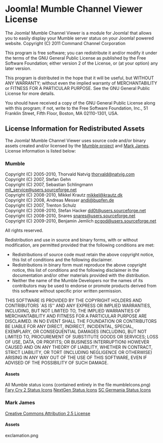 # Joomla! Mumble Channel Viewer License #
The Joomla! Mumble Channel Viewer is a module for Joomla! that allows you to
easily display your Mumble server status on your Joomla! powered website.
Copyright (C) 2011 Command Channel Corporation

This program is free software; you can redistribute it and/or
modify it under the terms of the GNU General Public License
as published by the Free Software Foundation; either version 2
of the License, or (at your option) any later version.

This program is distributed in the hope that it will be useful,
but WITHOUT ANY WARRANTY; without even the implied warranty of
MERCHANTABILITY or FITNESS FOR A PARTICULAR PURPOSE.  See the
GNU General Public License for more details.

You should have received a copy of the GNU General Public License
along with this program; if not, write to the Free Software
Foundation, Inc., 51 Franklin Street, Fifth Floor, Boston, MA  02110-1301, USA.

## License Information for Redistributed Assets ##
The Joomla! Mumble Channel Viewer uses source code and/or binary assets 
created and/or licensed by the [Mumble project](http://mumble.sourceforge.net/) 
and [Mark James](http://www.famfamfam.com/lab/icons/silk/). License information is listed below:

### Mumble ###
Copyright (C) 2005-2010, Thorvald Natvig <thorvald@natvig.com>  
Copyright (C) 2007, Stefan Gehn <mETz AT gehn DOT net>  
Copyright (C) 2007, Sebastian Schlingmann <mit_service@users.sourceforge.net>  
Copyright (C) 2008-2010, Mikkel Krautz <mikkel@krautz.dk>  
Copyright (C) 2008, Andreas Messer <andi@bupfen.de>  
Copyright (C) 2007, Trenton Schulz  
Copyright (C) 2008-2010, Stefan Hacker <dd0t@users.sourceforge.net>  
Copyright (C) 2008-2010, Snares <snares@users.sourceforge.net>  
Copyright (C) 2009-2010, Benjamin Jemlich <pcgod@users.sourceforge.net>

All rights reserved.

Redistribution and use in source and binary forms, with or without
modification, are permitted provided that the following conditions
are met:

- Redistributions of source code must retain the above copyright notice,
  this list of conditions and the following disclaimer.
- Redistributions in binary form must reproduce the above copyright notice,
  this list of conditions and the following disclaimer in the documentation
  and/or other materials provided with the distribution.
- Neither the name of the Mumble Developers nor the names of its
  contributors may be used to endorse or promote products derived from this
  software without specific prior written permission.

THIS SOFTWARE IS PROVIDED BY THE COPYRIGHT HOLDERS AND CONTRIBUTORS
`AS IS'' AND ANY EXPRESS OR IMPLIED WARRANTIES, INCLUDING, BUT NOT
LIMITED TO, THE IMPLIED WARRANTIES OF MERCHANTABILITY AND FITNESS FOR
A PARTICULAR PURPOSE ARE DISCLAIMED.  IN NO EVENT SHALL THE FOUNDATION OR
CONTRIBUTORS BE LIABLE FOR ANY DIRECT, INDIRECT, INCIDENTAL, SPECIAL,
EXEMPLARY, OR CONSEQUENTIAL DAMAGES (INCLUDING, BUT NOT LIMITED TO,
PROCUREMENT OF SUBSTITUTE GOODS OR SERVICES; LOSS OF USE, DATA, OR
PROFITS; OR BUSINESS INTERRUPTION) HOWEVER CAUSED AND ON ANY THEORY OF
LIABILITY, WHETHER IN CONTRACT, STRICT LIABILITY, OR TORT (INCLUDING
NEGLIGENCE OR OTHERWISE) ARISING IN ANY WAY OUT OF THE USE OF THIS
SOFTWARE, EVEN IF ADVISED OF THE POSSIBILITY OF SUCH DAMAGE.

#### Assets ####
All Mumble status icons (contained entirely in the file mumbleIcons.png)
[Fary Cry 2 Status Icons](http://mumble-tower.de/downloads/mumble-skin/far-cry-2-skin)
[NextGen Status Icons](http://mumble-tower.de/downloads/mumble-skin/nextgen-mumble-skin)
[SC Germania Status Icons](http://mumble-tower.de/downloads/mumble-skin/sc-germania-firon)

### Mark James ###
[Creative Commons Attribution 2.5 License](http://creativecommons.org/licenses/by/2.5/)

#### Assets ####
exclamation.png